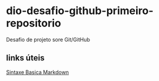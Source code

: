 # dio-desafio-github-primeiro-repositorio
 Desafio de projeto sore Git/GitHub

## links úteis
[Sintaxe Basica Markdown](https://www.bing.com/search?pglt=41&q=sintaxe+markdown&cvid=95097a6543704953872fc0dbc39f18e5&aqs=edge.0.0j69i57j0l4.4988j0j1&FORM=ANNTA1&PC=NMTS)
